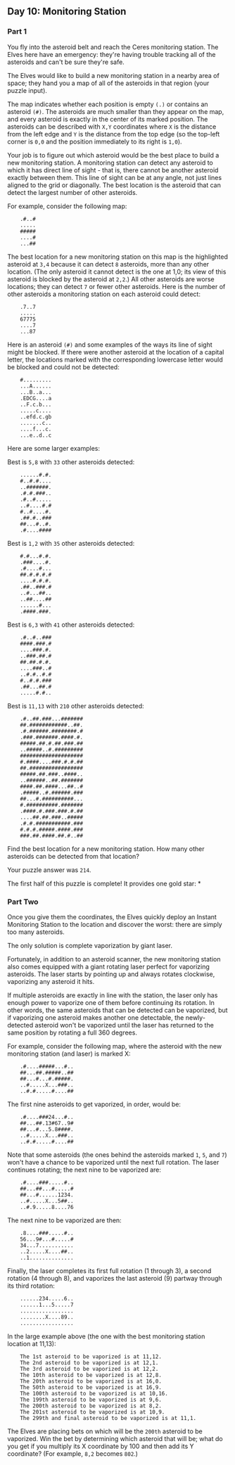 ## Day 10: Monitoring Station

### Part 1

You fly into the asteroid belt and reach the Ceres monitoring station. The Elves here have an emergency: they're having trouble tracking all of the asteroids and can't be sure they're safe.

The Elves would like to build a new monitoring station in a nearby area of space; they hand you a map of all of the asteroids in that region (your puzzle input).

The map indicates whether each position is empty `(.)` or contains an asteroid `(#)`. The asteroids are much smaller than they appear on the map, and every asteroid is exactly in the center of its marked position. The asteroids can be described with `X,Y` coordinates where `X` is the distance from the left edge and `Y` is the distance from the top edge (so the top-left corner is `0,0` and the position immediately to its right is `1,0`).

Your job is to figure out which asteroid would be the best place to build a new monitoring station. A monitoring station can detect any asteroid to which it has direct line of sight - that is, there cannot be another asteroid exactly between them. This line of sight can be at any angle, not just lines aligned to the grid or diagonally. The best location is the asteroid that can detect the largest number of other asteroids.

For example, consider the following map:

        .#..#
        .....
        #####
        ....#
        ...##

The best location for a new monitoring station on this map is the highlighted asteroid at `3,4` because it can detect `8` asteroids, more than any other location. (The only asteroid it cannot detect is the one at 1,0; its view of this asteroid is blocked by the asteroid at `2,2`.) All other asteroids are worse locations; they can detect `7` or fewer other asteroids. Here is the number of other asteroids a monitoring station on each asteroid could detect:

        .7..7
        .....
        67775
        ....7
        ...87

Here is an asteroid `(#)` and some examples of the ways its line of sight might be blocked. If there were another asteroid at the location of a capital letter, the locations marked with the corresponding lowercase letter would be blocked and could not be detected:

        #.........
        ...A......
        ...B..a...
        .EDCG....a
        ..F.c.b...
        .....c....
        ..efd.c.gb
        .......c..
        ....f...c.
        ...e..d..c

Here are some larger examples:

Best is `5,8` with `33` other asteroids detected:

        ......#.#.
        #..#.#....
        ..#######.
        .#.#.###..
        .#..#.....
        ..#....#.#
        #..#....#.
        .##.#..###
        ##...#..#.
        .#....####

Best is `1,2` with `35` other asteroids detected:

        #.#...#.#.
        .###....#.
        .#....#...
        ##.#.#.#.#
        ....#.#.#.
        .##..###.#
        ..#...##..
        ..##....##
        ......#...
        .####.###.

Best is `6,3` with `41` other asteroids detected:

        .#..#..###
        ####.###.#
        ....###.#.
        ..###.##.#
        ##.##.#.#.
        ....###..#
        ..#.#..#.#
        #..#.#.###
        .##...##.#
        .....#.#..

Best is `11,13` with `210` other asteroids detected:

        .#..##.###...#######
        ##.############..##.
        .#.######.########.#
        .###.#######.####.#.
        #####.##.#.##.###.##
        ..#####..#.#########
        ####################
        #.####....###.#.#.##
        ##.#################
        #####.##.###..####..
        ..######..##.#######
        ####.##.####...##..#
        .#####..#.######.###
        ##...#.##########...
        #.##########.#######
        .####.#.###.###.#.##
        ....##.##.###..#####
        .#.#.###########.###
        #.#.#.#####.####.###
        ###.##.####.##.#..##

Find the best location for a new monitoring station. How many other asteroids can be detected from that location?

Your puzzle answer was `214`.

The first half of this puzzle is complete! It provides one gold star: *

### Part Two 

Once you give them the coordinates, the Elves quickly deploy an Instant Monitoring Station to the location and discover the worst: there are simply too many asteroids.

The only solution is complete vaporization by giant laser.

Fortunately, in addition to an asteroid scanner, the new monitoring station also comes equipped with a giant rotating laser perfect for vaporizing asteroids. The laser starts by pointing up and always rotates clockwise, vaporizing any asteroid it hits.

If multiple asteroids are exactly in line with the station, the laser only has enough power to vaporize one of them before continuing its rotation. In other words, the same asteroids that can be detected can be vaporized, but if vaporizing one asteroid makes another one detectable, the newly-detected asteroid won't be vaporized until the laser has returned to the same position by rotating a full 360 degrees.

For example, consider the following map, where the asteroid with the new monitoring station (and laser) is marked X:

        .#....#####...#..
        ##...##.#####..##
        ##...#...#.#####.
        ..#.....X...###..
        ..#.#.....#....##

The first nine asteroids to get vaporized, in order, would be:

        .#....###24...#..
        ##...##.13#67..9#
        ##...#...5.8####.
        ..#.....X...###..
        ..#.#.....#....##

Note that some asteroids (the ones behind the asteroids marked `1`, `5`, and `7`) won't have a chance to be vaporized until the next full rotation. The laser continues rotating; the next nine to be vaporized are:

        .#....###.....#..
        ##...##...#.....#
        ##...#......1234.
        ..#.....X...5##..
        ..#.9.....8....76

The next nine to be vaporized are then:

        .8....###.....#..
        56...9#...#.....#
        34...7...........
        ..2.....X....##..
        ..1..............

Finally, the laser completes its first full rotation (1 through 3), a second rotation (4 through 8), and vaporizes the last asteroid (9) partway through its third rotation:

        ......234.....6..
        ......1...5.....7
        .................
        ........X....89..
        .................

In the large example above (the one with the best monitoring station location at 11,13):

        The 1st asteroid to be vaporized is at 11,12.
        The 2nd asteroid to be vaporized is at 12,1.
        The 3rd asteroid to be vaporized is at 12,2.
        The 10th asteroid to be vaporized is at 12,8.
        The 20th asteroid to be vaporized is at 16,0.
        The 50th asteroid to be vaporized is at 16,9.
        The 100th asteroid to be vaporized is at 10,16.
        The 199th asteroid to be vaporized is at 9,6.
        The 200th asteroid to be vaporized is at 8,2.
        The 201st asteroid to be vaporized is at 10,9.
        The 299th and final asteroid to be vaporized is at 11,1.

The Elves are placing bets on which will be the `200th` asteroid to be vaporized. Win the bet by determining which asteroid that will be; what do you get if you multiply its X coordinate by 100 and then add its Y coordinate? (For example, `8,2` becomes `802`.)